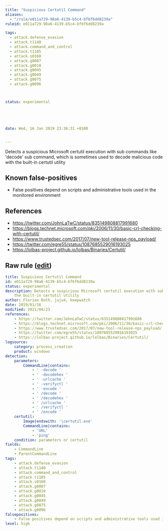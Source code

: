 ```yaml
---
title: "Suspicious Certutil Command"
aliases:
  - "/rule/e011a729-98a6-4139-b5c4-bf6f6dd8239a"
ruleid: e011a729-98a6-4139-b5c4-bf6f6dd8239a

tags:
  - attack.defense_evasion
  - attack.t1140
  - attack.command_and_control
  - attack.t1105
  - attack.s0160
  - attack.g0007
  - attack.g0010
  - attack.g0045
  - attack.g0049
  - attack.g0075
  - attack.g0096



status: experimental





date: Wed, 16 Jan 2019 23:36:31 +0100


---
```


Detects a suspicious Microsoft certutil execution with sub commands like 'decode' sub command, which is sometimes used to decode malicious code with the built-in certutil utility

<!--more-->


## Known false-positives

* False positives depend on scripts and administrative tools used in the monitored environment



## References

* https://twitter.com/JohnLaTwC/status/835149808817991680
* https://blogs.technet.microsoft.com/pki/2006/11/30/basic-crl-checking-with-certutil/
* https://www.trustedsec.com/2017/07/new-tool-release-nps_payload/
* https://twitter.com/egre55/status/1087685529016193025
* https://lolbas-project.github.io/lolbas/Binaries/Certutil/


## Raw rule ([edit](https://github.com/SigmaHQ/sigma/edit/master/rules/windows/process_creation/proc_creation_win_susp_certutil_command.yml))
```yaml
title: Suspicious Certutil Command
id: e011a729-98a6-4139-b5c4-bf6f6dd8239a
status: experimental
description: Detects a suspicious Microsoft certutil execution with sub commands like 'decode' sub command, which is sometimes used to decode malicious code with
    the built-in certutil utility
author: Florian Roth, juju4, keepwatch
date: 2019/01/16
modified: 2021/04/23
references:
    - https://twitter.com/JohnLaTwC/status/835149808817991680
    - https://blogs.technet.microsoft.com/pki/2006/11/30/basic-crl-checking-with-certutil/
    - https://www.trustedsec.com/2017/07/new-tool-release-nps_payload/
    - https://twitter.com/egre55/status/1087685529016193025
    - https://lolbas-project.github.io/lolbas/Binaries/Certutil/
logsource:
    category: process_creation
    product: windows
detection:
    parameters:
        CommandLine|contains:
            - ' -decode '
            - ' -decodehex '
            - ' -urlcache '
            - ' -verifyctl '
            - ' -encode '
            - ' /decode '
            - ' /decodehex '
            - ' /urlcache '
            - ' /verifyctl '
            - ' /encode '
    certutil:
        Image|endswith: '\certutil.exe'
        CommandLine|contains:
            - 'URL'
            - 'ping'
    condition: parameters or certutil
fields:
    - CommandLine
    - ParentCommandLine
tags:
    - attack.defense_evasion
    - attack.t1140
    - attack.command_and_control
    - attack.t1105
    - attack.s0160
    - attack.g0007
    - attack.g0010
    - attack.g0045
    - attack.g0049
    - attack.g0075
    - attack.g0096
falsepositives:
    - False positives depend on scripts and administrative tools used in the monitored environment
level: high

```
